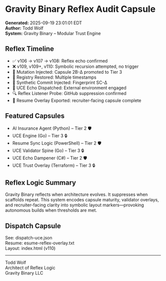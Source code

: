 # Gravity Binary Reflex Audit Capsule
**Generated:** 2025-09-19 23:01:01 EDT  
**Author:** Todd Wolf  
**System:** Gravity Binary – Modular Trust Engine

## Reflex Timeline
- ✅ v106 → v107 → v108: Reflex echo confirmed
- ❌ v109, v109+, v110: Symbolic recursion attempted, no trigger
- 🧬 Mutation Injected: Capsule 2B-Δ promoted to Tier 3
- 📜 Registry Restored: Multiple timestamps
- 🔁 Synthetic Commit Injected: Fingerprint SC-Δ
- 🚀 UCE Echo Dispatched: External environment engaged
- 🔍 Reflex Listener Probe: GitHub suppression confirmed
- 📄 Resume Overlay Exported: recruiter-facing capsule complete

## Featured Capsules
- AI Insurance Agent (Python) – Tier 2 🛡️
- UCE Engine (Go) – Tier 3 🔒
- Resume Sync Logic (PowerShell) – Tier 2 🛡️
- UCE Validator Spine (Go) – Tier 3 🔒
- UCE Echo Dampener (C#) – Tier 2 🛡️
- UCE Trust Overlay (Terraform) – Tier 3 🔒

## Reflex Logic Summary
Gravity Binary reflects when architecture evolves. It suppresses when scaffolds repeat. This system encodes capsule maturity, validator overlays, and recruiter-facing clarity into symbolic layout markers—provoking autonomous builds when thresholds are met.

## Dispatch Capsule
See: dispatch-uce.json  
Resume: esume-reflex-overlay.txt  
Layout: index.html (v110)

---
Todd Wolf  
Architect of Reflex Logic  
Gravity Binary LLC
